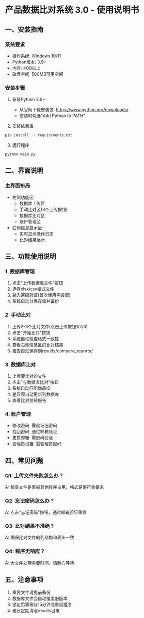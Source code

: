 # 产品数据比对系统 3.0 - 使用说明书

## 一、安装指南

### 系统要求
- 操作系统: Windows 10/11
- Python版本: 3.9+
- 内存: 4GB以上
- 磁盘空间: 500MB可用空间

### 安装步骤
1. 安装Python 3.9+
   - 从官网下载安装包: https://www.python.org/downloads/
   - 安装时勾选"Add Python to PATH"

2. 安装依赖库
```bash
pip install -r requirements.txt
```

3. 运行程序
```bash
python main.py
```

## 二、界面说明

### 主界面布局
- 左侧功能区:
  - 数据库上传区
  - 手动比对区(3个上传按钮)
  - 数据库比对区
  - 账户管理区
- 右侧信息显示区:
  - 实时显示操作日志
  - 比对结果展示

## 三、功能使用说明

### 1. 数据库管理
1. 点击"上传数据库文件"按钮
2. 选择xlsx/csv格式文件
3. 输入密码验证(首次使用需设置)
4. 系统自动分类存储并备份

### 2. 手动比对
1. 上传2-3个比对文件(点击上传按钮1/2/3)
2. 点击"开始比对"按钮
3. 系统自动检查格式一致性
4. 查看右侧信息区的比对结果
5. 报告自动保存到results/compare_reports/

### 3. 数据库比对
1. 上传要比对的文件
2. 点击"与数据库比对"按钮
3. 系统自动匹配商品ID
4. 差异项自动更新到数据库
5. 查看比对总结报告

### 4. 账户管理
- 修改密码: 需验证旧密码
- 找回密码: 通过邮箱验证
- 更换邮箱: 需密码验证
- 管理员设置: 需管理员密码

## 四、常见问题

### Q1: 上传文件失败怎么办？
A: 检查文件是否被其他程序占用，格式是否符合要求

### Q2: 忘记密码怎么办？
A: 点击"忘记密码"按钮，通过邮箱验证重置

### Q3: 比对结果不准确？
A: 确保比对文件的列结构和表头一致

### Q4: 程序无响应？
A: 大文件处理需要时间，请耐心等待

## 五、注意事项
1. 重要文件请提前备份
2. 数据库文件会自动覆盖旧版本
3. 锁定后需等待15分钟或重启程序
4. 建议定期清理results目录
